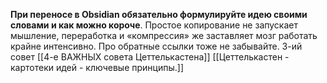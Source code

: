 **При переносе в Obsidian обязательно формулируйте идею своими словами и как можно короче**. Простое копирование не запускает мышление, переработка и «компрессия» же заставляет мозг работать крайне интенсивно. Про обратные ссылки тоже не забывайте.
3-ий совет [[4-е  ВАЖНЫХ совета Цеттелькастена]]
[[Цеттелькастен - картотеки идей - ключевые принципы.]]